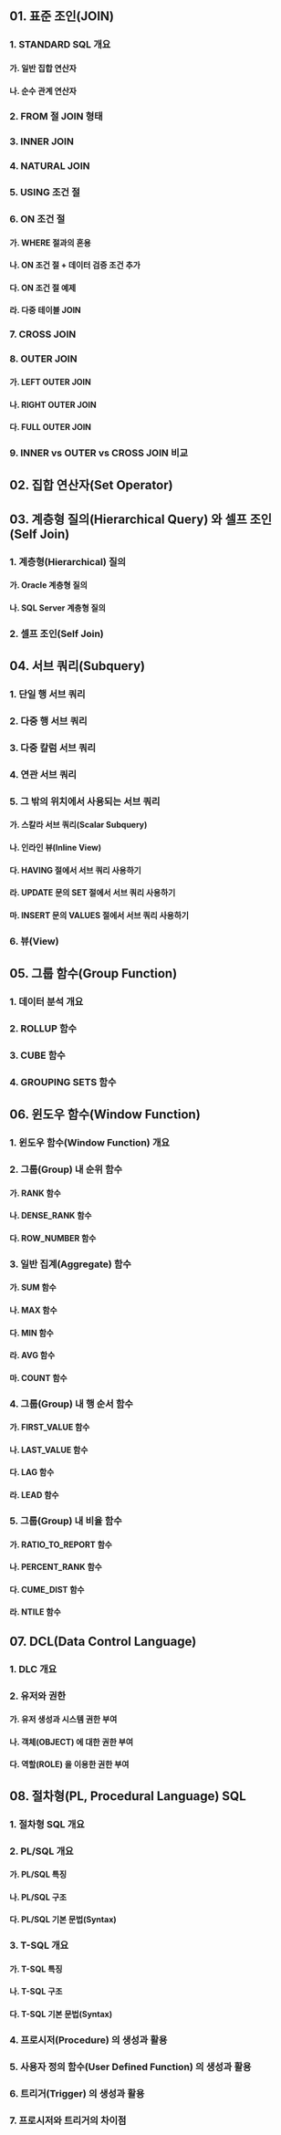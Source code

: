## 01. 표준 조인(JOIN)

### 1. STANDARD SQL 개요

> 

#### 가. 일반 집합 연산자

> 

#### 나. 순수 관계 연산자

> 

### 2. FROM 절 JOIN 형태

> 

### 3. INNER JOIN

> 

### 4. NATURAL JOIN

> 

### 5. USING 조건 절

> 

### 6. ON 조건 절

> 

#### 가. WHERE 절과의 혼용

> 

#### 나. ON 조건 절 + 데이터 검증 조건 추가

> 

#### 다. ON 조건 절 예제

> 

#### 라. 다중 테이블 JOIN

> 

### 7. CROSS JOIN

> 

### 8. OUTER JOIN

> 

#### 가. LEFT OUTER JOIN

> 

#### 나. RIGHT OUTER JOIN

> 

#### 다. FULL OUTER JOIN

> 

### 9. INNER vs OUTER vs CROSS JOIN 비교

> 

## 02. 집합 연산자(Set Operator)

> 

## 03. 계층형 질의(Hierarchical Query) 와 셀프 조인(Self Join)

> 

### 1. 계층형(Hierarchical) 질의

> 

#### 가. Oracle 계층형 질의

> 

#### 나. SQL Server 계층형 질의

> 

### 2. 셀프 조인(Self Join)

> 

## 04. 서브 쿼리(Subquery)

> 

### 1. 단일 행 서브 쿼리

> 

### 2. 다중 행 서브 쿼리

> 

### 3. 다중 칼럼 서브 쿼리

> 

### 4. 연관 서브 쿼리

> 

### 5. 그 밖의 위치에서 사용되는 서브 쿼리

#### 가. 스칼라 서브 쿼리(Scalar Subquery)

> 

#### 나. 인라인 뷰(Inline View)

> 

#### 다. HAVING 절에서 서브 쿼리 사용하기

> 

#### 라. UPDATE 문의 SET 절에서 서브 쿼리 사용하기

> 

#### 마. INSERT 문의 VALUES 절에서 서브 쿼리 사용하기

> 

### 6. 뷰(View)

> 

## 05. 그룹 함수(Group Function)

### 1. 데이터 분석 개요

> 

### 2. ROLLUP 함수

> 

### 3. CUBE 함수

> 

### 4. GROUPING SETS 함수

> 

## 06. 윈도우 함수(Window Function)

### 1. 윈도우 함수(Window Function) 개요

> 

### 2. 그룹(Group) 내 순위 함수

#### 가. RANK 함수

> 

#### 나. DENSE_RANK 함수

> 

#### 다. ROW_NUMBER 함수

> 

### 3. 일반 집계(Aggregate) 함수

#### 가. SUM 함수

> 

#### 나. MAX 함수

> 

#### 다. MIN 함수

> 

#### 라. AVG 함수

> 

#### 마. COUNT 함수

> 

### 4. 그룹(Group) 내 행 순서 함수

#### 가. FIRST_VALUE 함수

> 

#### 나. LAST_VALUE 함수

> 

#### 다. LAG 함수

> 

#### 라. LEAD 함수

> 

### 5. 그룹(Group) 내 비율 함수

#### 가. RATIO_TO_REPORT 함수

> 

#### 나. PERCENT_RANK 함수

> 

#### 다. CUME_DIST 함수

> 

#### 라. NTILE 함수

> 

## 07. DCL(Data Control Language)

### 1. DLC 개요

> 

### 2. 유저와 권한

> 

#### 가. 유저 생성과 시스템 권한 부여

> 

#### 나. 객체(OBJECT) 에 대한 권한 부여

> 

#### 다. 역할(ROLE) 을 이용한 권한 부여

> 

## 08. 절차형(PL, Procedural Language) SQL

### 1. 절차형 SQL 개요

> 

### 2. PL/SQL 개요

#### 가. PL/SQL 특징

> 

#### 나. PL/SQL 구조

> 

#### 다. PL/SQL 기본 문법(Syntax)

> 

### 3. T-SQL 개요

#### 가. T-SQL 특징

> 

#### 나. T-SQL 구조

> 

#### 다. T-SQL 기본 문법(Syntax)

> 

### 4. 프로시저(Procedure) 의 생성과 활용

> 

### 5. 사용자 정의 함수(User Defined Function) 의 생성과 활용

> 

### 6. 트리거(Trigger) 의 생성과 활용

> 

### 7. 프로시저와 트리거의 차이점

> 

